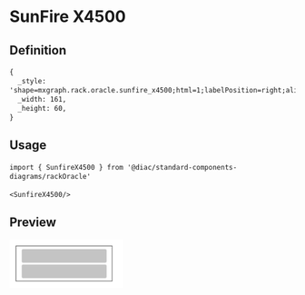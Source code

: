 # SunFire X4500

## Definition

```
{
  _style: 'shape=mxgraph.rack.oracle.sunfire_x4500;html=1;labelPosition=right;align=left;spacingLeft=15;dashed=0;shadow=0;fillColor=#ffffff;',
  _width: 161,
  _height: 60,
}
```

## Usage

```
import { SunfireX4500 } from '@diac/standard-components-diagrams/rackOracle'

<SunfireX4500/>
```

## Preview

<img src="./sunfire-x4500.png" width="200"/>
